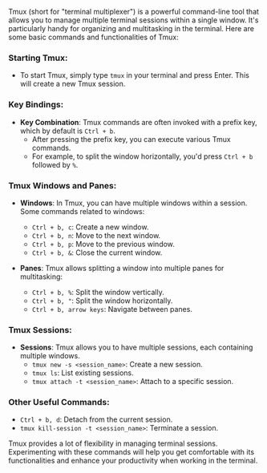 Tmux (short for "terminal multiplexer") is a powerful command-line tool that allows you to manage multiple terminal sessions within a single window. It's particularly handy for organizing and multitasking in the terminal. Here are some basic commands and functionalities of Tmux:

### Starting Tmux:
- To start Tmux, simply type `tmux` in your terminal and press Enter. This will create a new Tmux session.

### Key Bindings:
- **Key Combination**: Tmux commands are often invoked with a prefix key, which by default is `Ctrl + b`.
  - After pressing the prefix key, you can execute various Tmux commands.
  - For example, to split the window horizontally, you'd press `Ctrl + b` followed by `%`.

### Tmux Windows and Panes:
- **Windows**: In Tmux, you can have multiple windows within a session. Some commands related to windows:
  - `Ctrl + b, c`: Create a new window.
  - `Ctrl + b, n`: Move to the next window.
  - `Ctrl + b, p`: Move to the previous window.
  - `Ctrl + b, &`: Close the current window.

- **Panes**: Tmux allows splitting a window into multiple panes for multitasking:
  - `Ctrl + b, %`: Split the window vertically.
  - `Ctrl + b, "`: Split the window horizontally.
  - `Ctrl + b, arrow keys`: Navigate between panes.

### Tmux Sessions:
- **Sessions**: Tmux allows you to have multiple sessions, each containing multiple windows.
  - `tmux new -s <session_name>`: Create a new session.
  - `tmux ls`: List existing sessions.
  - `tmux attach -t <session_name>`: Attach to a specific session.

### Other Useful Commands:
- `Ctrl + b, d`: Detach from the current session.
- `tmux kill-session -t <session_name>`: Terminate a session.

Tmux provides a lot of flexibility in managing terminal sessions. Experimenting with these commands will help you get comfortable with its functionalities and enhance your productivity when working in the terminal.
